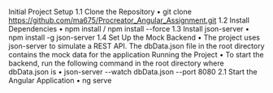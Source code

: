 
Initial Project Setup 
1.1 Clone the Repository 
• git clone https://github.com/ma675/Procreator_Angular_Assignment.git 
1.2 Install Dependencies 
• npm install / npm install --force 
1.3 Install json-server 
• npm install -g json-server 1.4 Set Up the Mock Backend 
• The project uses json-server to simulate a REST API. 
The dbData.json file in the root directory contains the mock data for the application
Running the Project 
• To start the backend, run the following command in the root directory where dbData.json is 
• json-server --watch dbData.json --port 8080
2.1 Start the Angular Application 
• ng serve
